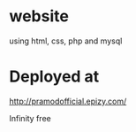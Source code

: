 # website

using html, css, php and mysql


# Deployed at

http://pramodofficial.epizy.com/


Infinity free
